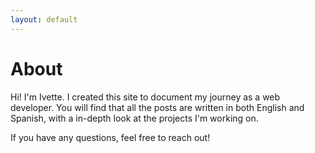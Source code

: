 ```yaml
---
layout: default
---
```


About
=====
Hi! I'm Ivette. I created this site to document my journey as a web developer. You will find that all the posts are written in both English and Spanish, with a in-depth look at the projects I'm working on. 

If you have any questions, feel free to reach out! 
